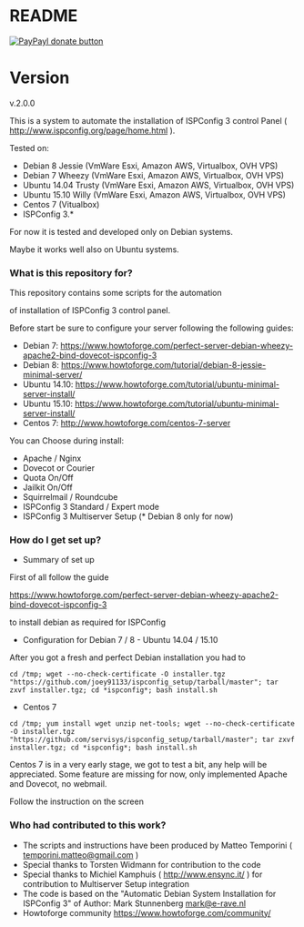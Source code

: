 # README #

[![PayPayl donate button](https://www.paypalobjects.com/it_IT/IT/i/btn/btn_donateCC_LG.gif)](https://www.paypal.com/cgi-bin/webscr?cmd=_s-xclick&hosted_button_id=TB4Q3UJDC5JDJ "Help US support this project using Paypal")

# Version #
v.2.0.0

This is a system to automate the installation of ISPConfig 3 control Panel ( http://www.ispconfig.org/page/home.html ).

Tested on:

- Debian 8 Jessie (VmWare Esxi, Amazon AWS, Virtualbox, OVH VPS)
- Debian 7 Wheezy (VmWare Esxi, Amazon AWS, Virtualbox, OVH VPS)
- Ubuntu 14.04 Trusty (VmWare Esxi, Amazon AWS, Virtualbox, OVH VPS)
- Ubuntu 15.10 Willy (VmWare Esxi, Amazon AWS, Virtualbox, OVH VPS)
- Centos 7 (Vitualbox)
- ISPConfig 3.*

For now it is tested and developed only on Debian systems.

Maybe it works well also on Ubuntu systems.

### What is this repository for? ###

This repository contains some scripts for the automation

of installation of ISPConfig 3 control panel.

Before start be sure to configure your server following the following guides:

- Debian 7: https://www.howtoforge.com/perfect-server-debian-wheezy-apache2-bind-dovecot-ispconfig-3
- Debian 8: https://www.howtoforge.com/tutorial/debian-8-jessie-minimal-server/
- Ubuntu 14.10: https://www.howtoforge.com/tutorial/ubuntu-minimal-server-install/
- Ubuntu 15.10: https://www.howtoforge.com/tutorial/ubuntu-minimal-server-install/
- Centos 7: http://www.howtoforge.com/centos-7-server

You can Choose during install:
- Apache / Nginx
- Dovecot or Courier
- Quota On/Off
- Jailkit On/Off
- Squirrelmail / Roundcube
- ISPConfig 3 Standard / Expert mode
- ISPConfig 3 Multiserver Setup (* Debian 8 only for now)

### How do I get set up? ###

* Summary of set up

First of all follow the guide 

https://www.howtoforge.com/perfect-server-debian-wheezy-apache2-bind-dovecot-ispconfig-3

to install debian as required for ISPConfig

* Configuration for Debian 7 / 8 - Ubuntu 14.04 / 15.10

After you got a fresh and perfect Debian installation you had to

```shell
cd /tmp; wget --no-check-certificate -O installer.tgz "https://github.com/joey91133/ispconfig_setup/tarball/master"; tar zxvf installer.tgz; cd *ispconfig*; bash install.sh
```
* Centos 7

```shell
cd /tmp; yum install wget unzip net-tools; wget --no-check-certificate -O installer.tgz "https://github.com/servisys/ispconfig_setup/tarball/master"; tar zxvf installer.tgz; cd *ispconfig*; bash install.sh
```

Centos 7 is in a very early stage, we got to test a bit, any help will be appreciated. 
Some feature are missing for now, only implemented Apache and Dovecot, no webmail.

Follow the instruction on the screen

### Who had contributed to this work? ###

* The scripts and instructions have been produced by Matteo Temporini ( <temporini.matteo@gmail.com> )
* Special thanks to Torsten Widmann for contribution to the code
* Special thanks to Michiel Kamphuis ( http://www.ensync.it/ ) for contribution to Multiserver Setup integration
* The code is based on the "Automatic Debian System Installation for ISPConfig 3" of Author: Mark Stunnenberg <mark@e-rave.nl>
* Howtoforge community https://www.howtoforge.com/community/
